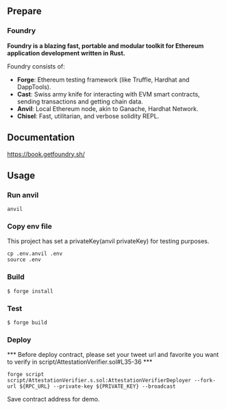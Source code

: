 ## Prepare
### Foundry

**Foundry is a blazing fast, portable and modular toolkit for Ethereum application development written in Rust.**

Foundry consists of:

- **Forge**: Ethereum testing framework (like Truffle, Hardhat and DappTools).
- **Cast**: Swiss army knife for interacting with EVM smart contracts, sending transactions and getting chain data.
- **Anvil**: Local Ethereum node, akin to Ganache, Hardhat Network.
- **Chisel**: Fast, utilitarian, and verbose solidity REPL.

## Documentation

https://book.getfoundry.sh/

## Usage
### Run anvil
```shell
anvil
```

### Copy env file

This project has set a privateKey(anvil privateKey) for testing purposes.

```shell
cp .env.anvil .env
source .env
```

### Build

```shell
$ forge install
```

### Test

```shell
$ forge build
```

### Deploy

*** Before deploy contract, please set your tweet url and favorite you want to verify in script/AttestationVerifier.sol#L35-36 ***

```shell
forge script script/AttestationVerifier.s.sol:AttestationVerifierDeployer --fork-url ${RPC_URL} --private-key ${PRIVATE_KEY} --broadcast
```

Save contract address for demo.



